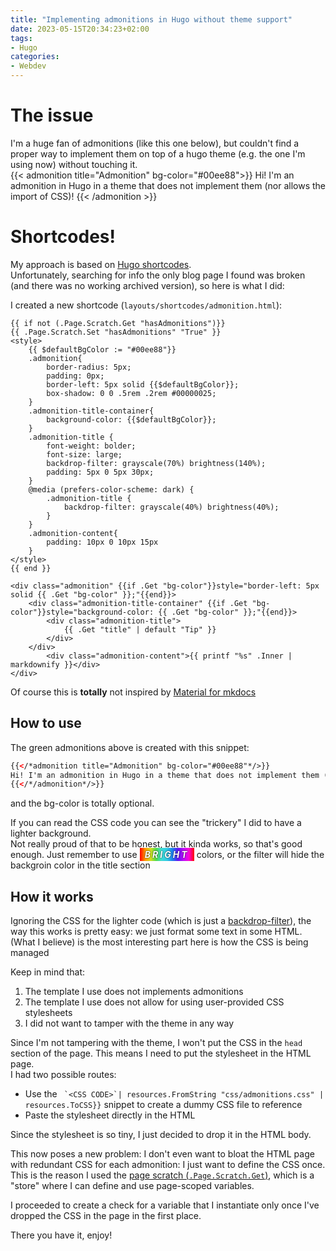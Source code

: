 ```yaml
---
title: "Implementing admonitions in Hugo without theme support"
date: 2023-05-15T20:34:23+02:00
tags:
- Hugo
categories:
- Webdev
---
```

# The issue
I'm a huge fan of admonitions (like this one below), but couldn't find a proper way to implement them on top of a hugo theme (e.g. the one I'm using now) without touching it.  
{{< admonition title="Admonition" bg-color="#00ee88">}}
Hi! I'm an admonition in Hugo in a theme that does not implement them (nor allows the import of CSS)!
{{< /admonition >}}

# Shortcodes!

My approach is based on [Hugo shortcodes](https://gohugo.io/content-management/shortcodes/).  
Unfortunately, searching for info the only blog page I found was broken (and there was no working archived version), so here is what I did:

I created a new shortcode (`layouts/shortcodes/admonition.html`):
```go-html-template
{{ if not (.Page.Scratch.Get "hasAdmonitions")}}
{{ .Page.Scratch.Set "hasAdmonitions" "True" }}
<style>
    {{ $defaultBgColor := "#00ee88"}}
    .admonition{
        border-radius: 5px;
        padding: 0px;
        border-left: 5px solid {{$defaultBgColor}};
        box-shadow: 0 0 .5rem .2rem #00000025;
    }
    .admonition-title-container{
        background-color: {{$defaultBgColor}};
    }
    .admonition-title {
        font-weight: bolder;
        font-size: large;
        backdrop-filter: grayscale(70%) brightness(140%);
        padding: 5px 0 5px 30px;
    }
    @media (prefers-color-scheme: dark) {
        .admonition-title {
            backdrop-filter: grayscale(40%) brightness(40%);
        }
    }
    .admonition-content{
        padding: 10px 0 10px 15px
    }
</style>
{{ end }}

<div class="admonition" {{if .Get "bg-color"}}style="border-left: 5px solid {{ .Get "bg-color" }};"{{end}}>
    <div class="admonition-title-container" {{if .Get "bg-color"}}style="background-color: {{ .Get "bg-color" }};"{{end}}>
        <div class="admonition-title">
            {{ .Get "title" | default "Tip" }}
        </div>
    </div>
        <div class="admonition-content">{{ printf "%s" .Inner | markdownify }}</div>
</div>
```

Of course this is **totally** not inspired by [Material for mkdocs](https://squidfunk.github.io/mkdocs-material/)

## How to use
The green admonitions above is created with this snippet:

```html
{{</*admonition title="Admonition" bg-color="#00ee88"*/>}}
Hi! I'm an admonition in Hugo in a theme that does not implement them (nor custom CSS)!
{{</*/admonition*/>}}
```

and the bg-color is totally optional.  

If you can read the CSS code you can see the "trickery" I did to have a lighter background.  
Not really proud of that to be honest, but it kinda works, so that's good enough. Just remember to use
<i style="background-image:linear-gradient(90deg,rgba(255,0,0,1) 0%,rgba(255,154,0,1) 10%,rgba(208,222,33,1) 20%,rgba(79,220,74,1) 30%,rgba(63,218,216,1) 40%,rgba(47,201,226,1) 50%,rgba(28,127,238,1) 60%,rgba(95,21,242,1) 70%,rgba(186,12,248,1) 80%,rgba(251,7,217,1) 90%,rgba(255,0,0,1) 100%);color:#fff;font-weight:bolder;padding:2px;letter-spacing:3px;text-shadow: #000 0px 0px 2px;">&nbsp;BRIGHT&nbsp;</i> colors, or the filter will hide the backgroin color in the title section

## How it works
Ignoring the CSS for the lighter code (which is just a [backdrop-filter](https://developer.mozilla.org/en-US/docs/Web/CSS/backdrop-filter)), the way this works is pretty easy: we just format some text in some HTML.  
(What I believe) is the most interesting part here is how the CSS is being managed  

Keep in mind that:

1. The template I use does not implements admonitions
2. The template I use does not allow for using user-provided CSS stylesheets
3. I did not want to tamper with the theme in any way

Since I'm not tampering with the theme, I won't put the CSS in the `head` section of the page. This means I need to put the stylesheet in the HTML page.  
I had two possible routes:

- Use the `` `<CSS CODE>`| resources.FromString "css/admonitions.css" | resources.ToCSS}}`` snippet to create a dummy CSS file to reference
- Paste the stylesheet directly in the HTML

Since the stylesheet is so tiny, I just decided to drop it in the HTML body.  

This now poses a new problem: I don't even want to bloat the HTML page with redundant CSS for each admonition: I just want to define the CSS once.  
This is the reason I used the [page scratch (`.Page.Scratch.Get`)](https://gohugo.io/functions/scratch/), which is a "store" where I can define and use page-scoped variables.  

I proceeded to create a check for a variable that I instantiate only once I've dropped the CSS in the page in the first place.

There you have it, enjoy!